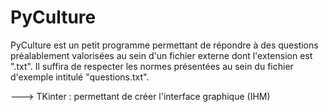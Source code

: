 PyCulture
=========

PyCulture est un petit programme permettant de répondre à des questions préalablement valorisées au sein d'un fichier externe dont l'extension est 
".txt". Il suffira de respecter les normes présentées au sein du fichier d'exemple intitulé "questions.txt".

---> TKinter : permettant de créer l'interface graphique (IHM)
